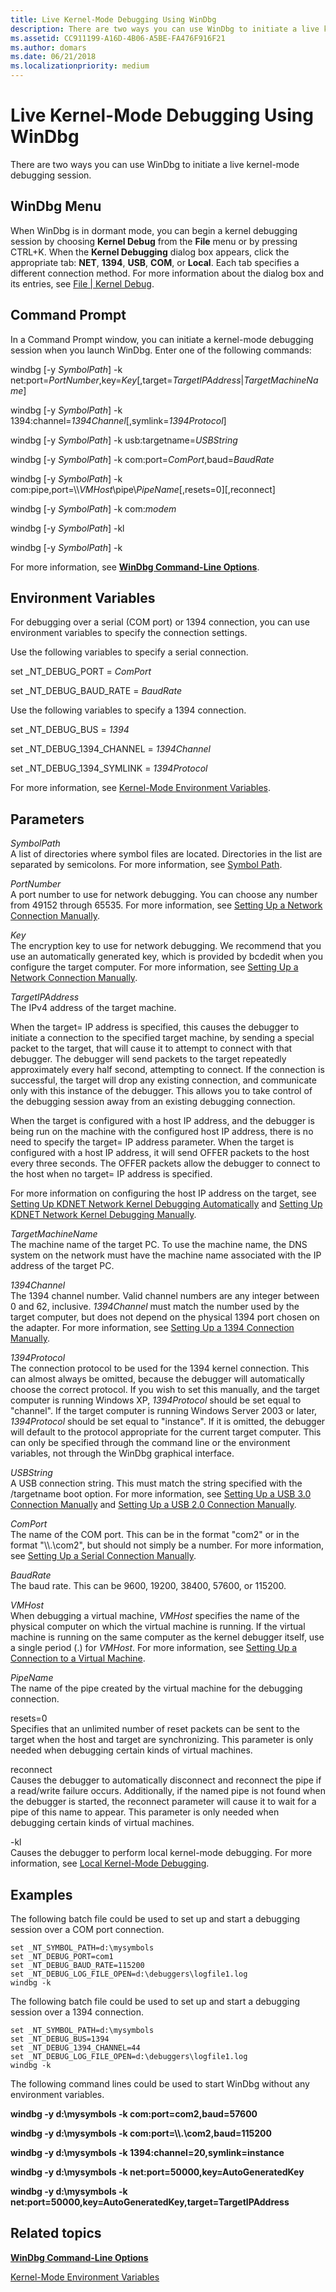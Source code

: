 ```yaml
---
title: Live Kernel-Mode Debugging Using WinDbg
description: There are two ways you can use WinDbg to initiate a live kernel-mode debugging session.
ms.assetid: CC911199-A16D-4B06-A5BE-FA476F916F21
ms.author: domars
ms.date: 06/21/2018
ms.localizationpriority: medium
---
```


# <span id="debugger.performing_kernel-mode_debugging_using_windbg"></span>Live Kernel-Mode Debugging Using WinDbg


There are two ways you can use WinDbg to initiate a live kernel-mode debugging session.

## <span id="WinDbg_Menu"></span><span id="windbg_menu"></span><span id="WINDBG_MENU"></span>WinDbg Menu


When WinDbg is in dormant mode, you can begin a kernel debugging session by choosing **Kernel Debug** from the **File** menu or by pressing CTRL+K. When the **Kernel Debugging** dialog box appears, click the appropriate tab: **NET**, **1394**, **USB**, **COM**, or **Local**. Each tab specifies a different connection method. For more information about the dialog box and its entries, see [File | Kernel Debug](file---kernel-debug.md).


## <span id="Command_Prompt"></span><span id="command_prompt"></span><span id="COMMAND_PROMPT"></span>Command Prompt

In a Command Prompt window, you can initiate a kernel-mode debugging session when you launch WinDbg. Enter one of the following commands:

windbg \[-y *SymbolPath*\] -k net:port=*PortNumber*,key=*Key*\[,target=*TargetIPAddress*|*TargetMachineName*\] 

windbg \[-y *SymbolPath*\] -k 1394:channel=*1394Channel*\[,symlink=*1394Protocol*\]

windbg \[-y *SymbolPath*\] -k usb:targetname=*USBString*

windbg \[-y *SymbolPath*\] -k com:port=*ComPort*,baud=*BaudRate*

windbg \[-y *SymbolPath*\] -k com:pipe,port=\\\\*VMHost*\\pipe\\*PipeName*\[,resets=0\]\[,reconnect\]

windbg \[-y *SymbolPath*\] -k com:*modem*

windbg \[-y *SymbolPath*\] -kl

windbg \[-y *SymbolPath*\] -k

For more information, see [**WinDbg Command-Line Options**](windbg-command-line-options.md).


## <span id="Environment_Variables"></span><span id="environment_variables"></span><span id="ENVIRONMENT_VARIABLES"></span>Environment Variables

For debugging over a serial (COM port) or 1394 connection, you can use environment variables to specify the connection settings.

Use the following variables to specify a serial connection.

set \_NT\_DEBUG\_PORT = *ComPort*

set \_NT\_DEBUG\_BAUD\_RATE = *BaudRate*

Use the following variables to specify a 1394 connection.

set \_NT\_DEBUG\_BUS = *1394*

set \_NT\_DEBUG\_1394\_CHANNEL = *1394Channel* 

set \_NT\_DEBUG\_1394\_SYMLINK = *1394Protocol*

For more information, see [Kernel-Mode Environment Variables](kernel-mode-environment-variables.md).


## <span id="ddk__devobj_dbg"></span><span id="DDK__DEVOBJ_DBG"></span>Parameters

<span id="_______SymbolPath______"></span><span id="_______symbolpath______"></span><span id="_______SYMBOLPATH______"></span> *SymbolPath*   
A list of directories where symbol files are located. Directories in the list are separated by semicolons. For more information, see [Symbol Path](symbol-path.md).

<span id="_______PortNumber______"></span><span id="_______portnumber______"></span><span id="_______PORTNUMBER______"></span> *PortNumber*   
A port number to use for network debugging. You can choose any number from 49152 through 65535. For more information, see [Setting Up a Network Connection Manually](setting-up-a-network-debugging-connection.md).

<span id="_______Key______"></span><span id="_______key______"></span><span id="_______KEY______"></span> *Key*   
The encryption key to use for network debugging. We recommend that you use an automatically generated key, which is provided by bcdedit when you configure the target computer. For more information, see [Setting Up a Network Connection Manually](setting-up-a-network-debugging-connection.md).

<span id="_______TargetIp______"></span><span id="_______targetip______"></span><span id="_______TARGETIP______"></span> *TargetIPAddress*   
The IPv4 address of the target machine. 

When the target= IP address is specified, this causes the debugger to initiate a connection to the specified target machine, by sending a special packet to the target, that will cause it to attempt to connect with that debugger. The debugger will send packets to the target repeatedly approximately every half second, attempting to connect. If the connection is successful, the target will drop any existing connection, and communicate only with this instance of the debugger. This allows you to take control of the debugging session away from an existing debugging connection. 

When the target is configured with a host IP address, and the debugger is being run on the machine with the configured host IP address, there is no need to specify the target= IP address parameter. When the target is configured with a host IP address, it will send OFFER packets to the host every three seconds.  The OFFER packets allow the debugger to connect to the host when no target= IP address is specified.

For more information on configuring the host IP address on the target, see [Setting Up KDNET Network Kernel Debugging Automatically](setting-up-a-network-debugging-connection-automatically.md) and [Setting Up KDNET Network Kernel Debugging Manually](setting-up-a-network-debugging-connection.md).

<span id="_______TargetName______"></span><span id="_______targetname______"></span><span id="_______TARGETNAME______"></span> *TargetMachineName*   
The machine name of the target PC. To use the machine name, the DNS system on the network must have the machine name associated with the IP address of the target PC.

<span id="_______1394Channel______"></span><span id="_______1394channel______"></span><span id="_______1394CHANNEL______"></span> *1394Channel*   
The 1394 channel number. Valid channel numbers are any integer between 0 and 62, inclusive. *1394Channel* must match the number used by the target computer, but does not depend on the physical 1394 port chosen on the adapter. For more information, see [Setting Up a 1394 Connection Manually](setting-up-a-1394-cable-connection.md).

<span id="_______1394Protocol______"></span><span id="_______1394protocol______"></span><span id="_______1394PROTOCOL______"></span> *1394Protocol*   
The connection protocol to be used for the 1394 kernel connection. This can almost always be omitted, because the debugger will automatically choose the correct protocol. If you wish to set this manually, and the target computer is running Windows XP, *1394Protocol* should be set equal to "channel". If the target computer is running Windows Server 2003 or later, *1394Protocol* should be set equal to "instance". If it is omitted, the debugger will default to the protocol appropriate for the current target computer. This can only be specified through the command line or the environment variables, not through the WinDbg graphical interface.

<span id="_______USBString______"></span><span id="_______usbstring______"></span><span id="_______USBSTRING______"></span> *USBString*   
A USB connection string. This must match the string specified with the /targetname boot option. For more information, see [Setting Up a USB 3.0 Connection Manually](setting-up-a-usb-3-0-debug-cable-connection.md) and [Setting Up a USB 2.0 Connection Manually](setting-up-a-usb-2-0-debug-cable-connection.md).

<span id="_______ComPort______"></span><span id="_______comport______"></span><span id="_______COMPORT______"></span> *ComPort*   
The name of the COM port. This can be in the format "com2" or in the format "\\\\.\\com2", but should not simply be a number. For more information, see [Setting Up a Serial Connection Manually](setting-up-a-null-modem-cable-connection.md).

<span id="_______BaudRate______"></span><span id="_______baudrate______"></span><span id="_______BAUDRATE______"></span> *BaudRate*   
The baud rate. This can be 9600, 19200, 38400, 57600, or 115200.

<span id="_______VMHost______"></span><span id="_______vmhost______"></span><span id="_______VMHOST______"></span> *VMHost*   
When debugging a virtual machine, *VMHost* specifies the name of the physical computer on which the virtual machine is running. If the virtual machine is running on the same computer as the kernel debugger itself, use a single period (.) for *VMHost*. For more information, see [Setting Up a Connection to a Virtual Machine](attaching-to-a-virtual-machine--kernel-mode-.md).

<span id="_______PipeName______"></span><span id="_______pipename______"></span><span id="_______PIPENAME______"></span> *PipeName*   
The name of the pipe created by the virtual machine for the debugging connection.

<span id="_______resets_0"></span><span id="_______RESETS_0"></span> resets=0  
Specifies that an unlimited number of reset packets can be sent to the target when the host and target are synchronizing. This parameter is only needed when debugging certain kinds of virtual machines.

<span id="_______reconnect"></span><span id="_______RECONNECT"></span> reconnect  
Causes the debugger to automatically disconnect and reconnect the pipe if a read/write failure occurs. Additionally, if the named pipe is not found when the debugger is started, the reconnect parameter will cause it to wait for a pipe of this name to appear. This parameter is only needed when debugging certain kinds of virtual machines.

<span id="_______-kl"></span><span id="_______-KL"></span> -kl  
Causes the debugger to perform local kernel-mode debugging. For more information, see [Local Kernel-Mode Debugging](performing-local-kernel-debugging.md).

## <span id="Examples"></span><span id="examples"></span><span id="EXAMPLES"></span>Examples


The following batch file could be used to set up and start a debugging session over a COM port connection.

```
set _NT_SYMBOL_PATH=d:\mysymbols
set _NT_DEBUG_PORT=com1
set _NT_DEBUG_BAUD_RATE=115200
set _NT_DEBUG_LOG_FILE_OPEN=d:\debuggers\logfile1.log
windbg -k
```

The following batch file could be used to set up and start a debugging session over a 1394 connection.

```
set _NT_SYMBOL_PATH=d:\mysymbols
set _NT_DEBUG_BUS=1394
set _NT_DEBUG_1394_CHANNEL=44
set _NT_DEBUG_LOG_FILE_OPEN=d:\debuggers\logfile1.log
windbg -k
```

The following command lines could be used to start WinDbg without any environment variables.


**windbg -y d:\\mysymbols -k com:port=com2,baud=57600**

**windbg -y d:\\mysymbols -k com:port=\\\\.\\com2,baud=115200**

**windbg -y d:\\mysymbols -k 1394:channel=20,symlink=instance**

**windbg -y d:\\mysymbols -k net:port=50000,key=AutoGeneratedKey**

**windbg -y d:\\mysymbols -k net:port=50000,key=AutoGeneratedKey,target=TargetIPAddress**


## <span id="related_topics"></span>Related topics


[**WinDbg Command-Line Options**](windbg-command-line-options.md)

[Kernel-Mode Environment Variables](kernel-mode-environment-variables.md)

 

 






